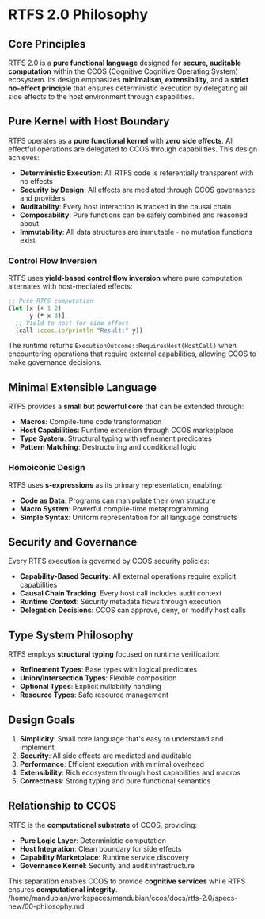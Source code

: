 # RTFS 2.0 Philosophy

## Core Principles

RTFS 2.0 is a **pure functional language** designed for **secure, auditable computation** within the CCOS (Cognitive Cognitive Operating System) ecosystem. Its design emphasizes **minimalism**, **extensibility**, and a **strict no-effect principle** that ensures deterministic execution by delegating all side effects to the host environment through capabilities.

## Pure Kernel with Host Boundary

RTFS operates as a **pure functional kernel** with **zero side effects**. All effectful operations are delegated to CCOS through capabilities. This design achieves:

- **Deterministic Execution**: All RTFS code is referentially transparent with no effects
- **Security by Design**: All effects are mediated through CCOS governance and providers
- **Auditability**: Every host interaction is tracked in the causal chain
- **Composability**: Pure functions can be safely combined and reasoned about
- **Immutability**: All data structures are immutable - no mutation functions exist

### Control Flow Inversion

RTFS uses **yield-based control flow inversion** where pure computation alternates with host-mediated effects:

```clojure
;; Pure RTFS computation
(let [x (+ 1 2)
      y (* x 3)]
  ;; Yield to host for side effect
  (call :ccos.io/println "Result:" y))
```

The runtime returns `ExecutionOutcome::RequiresHost(HostCall)` when encountering operations that require external capabilities, allowing CCOS to make governance decisions.

## Minimal Extensible Language

RTFS provides a **small but powerful core** that can be extended through:

- **Macros**: Compile-time code transformation
- **Host Capabilities**: Runtime extension through CCOS marketplace
- **Type System**: Structural typing with refinement predicates
- **Pattern Matching**: Destructuring and conditional logic

### Homoiconic Design

RTFS uses **s-expressions** as its primary representation, enabling:

- **Code as Data**: Programs can manipulate their own structure
- **Macro System**: Powerful compile-time metaprogramming
- **Simple Syntax**: Uniform representation for all language constructs

## Security and Governance

Every RTFS execution is governed by CCOS security policies:

- **Capability-Based Security**: All external operations require explicit capabilities
- **Causal Chain Tracking**: Every host call includes audit context
- **Runtime Context**: Security metadata flows through execution
- **Delegation Decisions**: CCOS can approve, deny, or modify host calls

## Type System Philosophy

RTFS employs **structural typing** focused on runtime verification:

- **Refinement Types**: Base types with logical predicates
- **Union/Intersection Types**: Flexible composition
- **Optional Types**: Explicit nullability handling
- **Resource Types**: Safe resource management

## Design Goals

1. **Simplicity**: Small core language that's easy to understand and implement
2. **Security**: All side effects are mediated and auditable
3. **Performance**: Efficient execution with minimal overhead
4. **Extensibility**: Rich ecosystem through host capabilities and macros
5. **Correctness**: Strong typing and pure functional semantics

## Relationship to CCOS

RTFS is the **computational substrate** of CCOS, providing:

- **Pure Logic Layer**: Deterministic computation
- **Host Integration**: Clean boundary for side effects
- **Capability Marketplace**: Runtime service discovery
- **Governance Kernel**: Security and audit infrastructure

This separation enables CCOS to provide **cognitive services** while RTFS ensures **computational integrity**.</content>
<parameter name="filePath">/home/mandubian/workspaces/mandubian/ccos/docs/rtfs-2.0/specs-new/00-philosophy.md